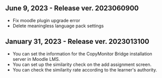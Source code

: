 ## June 9, 2023 - Release ver. 2023060900
* Fix moodle plugin upgrade error
* Delete meaningless language pack settings

## January 31, 2023 - Release ver. 2023013100
* You can set the information for the CopyMonitor Bridge installation server in Moodle LMS.
* You can set up the similarity check on the add assignment screen.
* You can check the similarity rate according to the learner's authority.